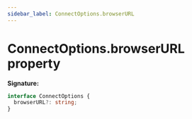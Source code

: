 ```yaml
---
sidebar_label: ConnectOptions.browserURL
---
```


# ConnectOptions.browserURL property

**Signature:**

```typescript
interface ConnectOptions {
  browserURL?: string;
}
```
